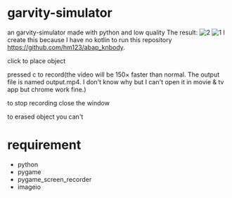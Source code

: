 # garvity-simulator
an garvity-simulator made with python and low quality
The result:
![2](https://user-images.githubusercontent.com/91107729/208550345-2462a9f3-c6c1-446c-8c66-1288606554c0.gif)
![1](https://user-images.githubusercontent.com/91107729/208550351-e8f340b7-b353-485c-b5aa-fcb38769fd5a.gif)
I create this because I have no kotlin to run this repository https://github.com/hm123/abap_knbody.

click to place object

pressed c to record(the video will be 150× faster than normal. The output file is named output.mp4. I don't know why but I can't open it in movie & tv app but chrome work fine.)

to stop recording close the window

to erased object you can't

# requirement
- python
- pygame
- pygame_screen_recorder
- imageio
